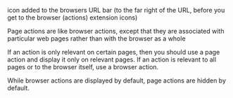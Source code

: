 icon added to the browsers URL bar (to the far right of the URL, before you get to the browser (actions) extension icons)

Page actions are like browser actions, except that they are associated with particular web pages rather than with the browser as a whole

 If an action is only relevant on certain pages, then you should use a page action and display it only on relevant pages. If an action is relevant to all pages or to the browser itself, use a browser action.

While browser actions are displayed by default, page actions are hidden by default.
